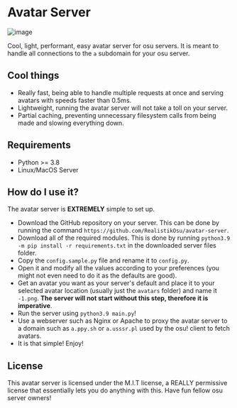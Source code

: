 # Avatar Server

![image](https://user-images.githubusercontent.com/36131887/123528177-77259400-d6dd-11eb-9e2e-58018259e98a.png)


Cool, light, performant, easy avatar server for osu servers. It is meant to handle all connections to the `a` subdomain for your osu server.

## Cool things

- Really fast, being able to handle multiple requests at once and serving avatars with speeds faster than 0.5ms.
- Lightweight, running the avatar server will not take a toll on your server.
- Partial caching, preventing unnecessary filesystem calls from being made and slowing everything down.

## Requirements
- Python >= 3.8
- Linux/MacOS Server

## How do I use it?
The avatar server is **EXTREMELY** simple to set up.
- Download the GitHub repository on your server. This can be done by running the command `https://github.com/RealistikOsu/avatar-server`.
- Download all of the required modules. This is done by running `python3.9 -m pip install -r requirements.txt` in the downloaded server files folder.
- Copy the `config.sample.py` file and rename it to `config.py`.
- Open it and modify all the values according to your preferences (you might not even need to do it as the defaults are good).
- Get an avatar you want as your server's default and place it to your selected avatar location (usually just the `avatars` folder) and name it `-1.png`. **The server will not start without this step, therefore it is imperative**.
- Run the server using `python3.9 main.py`!
- Use a webserver such as Nginx or Apache to proxy the avatar server to a domain such as `a.ppy.sh` or `a.usssr.pl` used by the osu! client to fetch avatars.
- It is that simple! Enjoy!

## License
This avatar server is licensed under the M.I.T license, a REALLY permissive license that essentially lets you do anything with this. Have fun fellow osu server owners!
